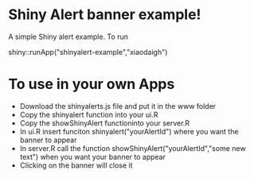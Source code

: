 Shiny Alert banner example!
==================

A simple Shiny alert example. To run

shiny::runApp("shinyalert-example","xiaodaigh")

To use in your own Apps
==================
* Download the shinyalerts.js file and put it in the www folder
* Copy the shinyalert function into your ui.R
* Copy the showShinyAlert functioninto your server.R
* In ui.R insert funciton shinyalert("yourAlertId") where you want the banner to appear
* In server.R call the function showShinyAlert("yourAlertId","some new text") when you want your banner to appear
* Clicking on the banner will close it
